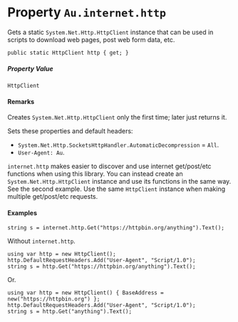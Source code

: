 # Property `Au.internet.http`

Gets a static `System.Net.Http.HttpClient` instance that can be used in scripts to download web pages, post web form data, etc.

```
public static HttpClient http { get; }
```

##### Property Value

`HttpClient`

#### Remarks

Creates `System.Net.Http.HttpClient` only the first time; later just returns it.

Sets these properties and default headers:

- `System.Net.Http.SocketsHttpHandler.AutomaticDecompression` = `All`.
- `User-Agent: Au`.

`internet.http` makes easier to discover and use internet get/post/etc functions when using this library. You can instead create an `System.Net.Http.HttpClient` instance and use its functions in the same way. See the second example. Use the same `HttpClient` instance when making multiple get/post/etc requests.

#### Examples

```
string s = internet.http.Get("https://httpbin.org/anything").Text();
```

Without `internet.http`.

```
using var http = new HttpClient();
http.DefaultRequestHeaders.Add("User-Agent", "Script/1.0");
string s = http.Get("https://httpbin.org/anything").Text();
```

Or.

```
using var http = new HttpClient() { BaseAddress = new("https://httpbin.org") };
http.DefaultRequestHeaders.Add("User-Agent", "Script/1.0");
string s = http.Get("anything").Text();
```